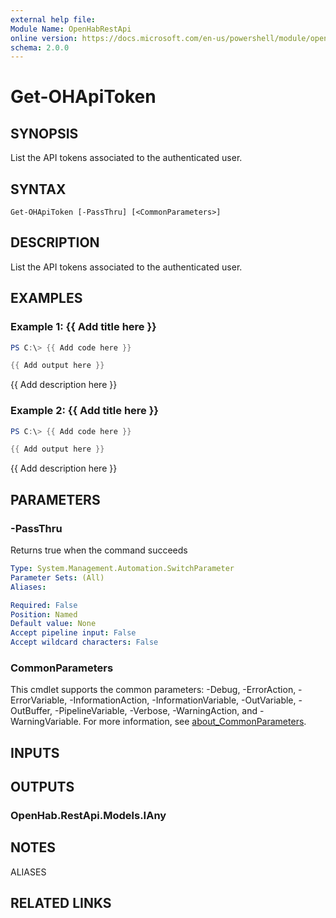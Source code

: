 ```yaml
---
external help file:
Module Name: OpenHabRestApi
online version: https://docs.microsoft.com/en-us/powershell/module/openhabrestapi/get-ohapitoken
schema: 2.0.0
---
```


# Get-OHApiToken

## SYNOPSIS
List the API tokens associated to the authenticated user.

## SYNTAX

```
Get-OHApiToken [-PassThru] [<CommonParameters>]
```

## DESCRIPTION
List the API tokens associated to the authenticated user.

## EXAMPLES

### Example 1: {{ Add title here }}
```powershell
PS C:\> {{ Add code here }}

{{ Add output here }}
```

{{ Add description here }}

### Example 2: {{ Add title here }}
```powershell
PS C:\> {{ Add code here }}

{{ Add output here }}
```

{{ Add description here }}

## PARAMETERS

### -PassThru
Returns true when the command succeeds

```yaml
Type: System.Management.Automation.SwitchParameter
Parameter Sets: (All)
Aliases:

Required: False
Position: Named
Default value: None
Accept pipeline input: False
Accept wildcard characters: False
```

### CommonParameters
This cmdlet supports the common parameters: -Debug, -ErrorAction, -ErrorVariable, -InformationAction, -InformationVariable, -OutVariable, -OutBuffer, -PipelineVariable, -Verbose, -WarningAction, and -WarningVariable. For more information, see [about_CommonParameters](http://go.microsoft.com/fwlink/?LinkID=113216).

## INPUTS

## OUTPUTS

### OpenHab.RestApi.Models.IAny

## NOTES

ALIASES

## RELATED LINKS

